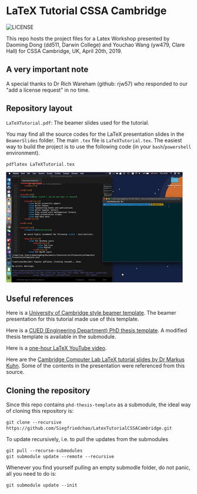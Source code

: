 # LaTeX Tutorial CSSA Cambridge

![LICENSE](https://img.shields.io/badge/license-MIT-blue.svg)

This repo hosts the project files for a Latex Workshop presented by Daoming Dong (dd511, Darwin College) and Youchao Wang (yw479, Clare Hall) for CSSA Cambridge, UK, April 20th, 2019.

## A very important note

A special thanks to Dr Rich Wareham (github: rjw57) who responded to our "add a license request" in no time.

## Repository layout

`LaTeXTutorial.pdf`: The beamer slides used for the tutorial.

You may find all the source codes for the LaTeX presentation slides in the `BeamerSlides` folder. The main `.tex` file is `LaTeXTutorial.tex`. The easiest way to build the project is to use the following code (in your `bash`/`powershell` environment).

```
pdflatex LaTeXTutorial.tex
```

![Demo](BeamerSlides/Figures/Demo.gif)

## Useful references

Here is a [University of Cambridge style beamer template](https://github.com/rjw57/cambridge-beamer). The beamer presentation for this tutorial made use of this template.

Here is a [CUED (Engineering Department) PhD thesis template](https://github.com/kks32/phd-thesis-template). A modified thesis template is available in the submodule.

Here is a [one-hour LaTeX YouTube video](https://www.youtube.com/watch?v=VhmkLrOjLsw).

Here are the [Cambridge Computer Lab LaTeX tutorial slides by Dr Markus Kuhn](https://www.cl.cam.ac.uk/teaching/2122/TeX+MATLAB/latex-slides.pdf). Some of the contents in the presentation were referenced from this source.

## Cloning the repository

Since this repo contains `phd-thesis-template` as a submodule, the ideal way of cloning this repository is:

```
git clone --recursive https://github.com/Siegfriedchao/LatexTutorialCSSACambridge.git
```

To update recursively, i.e. to pull the updates from the submodules

```
git pull --recurse-submodules
git submodule update --remote --recursive
```

Whenever you find yourself pulling an empty submodle folder, do not panic, all you need to do is:

```
git submodule update --init
```
